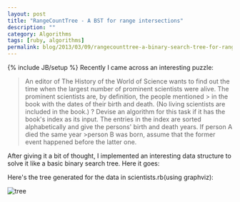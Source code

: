 ```yaml
---
layout: post
title: "RangeCountTree - A BST for range intersections"
description: ""
category: Algorithms 
tags: [ruby, algorithms]
permalink: blog/2013/03/09/rangecounttree-a-binary-search-tree-for-ranges
---
```

{% include JB/setup %}
Recently I came across an interesting puzzle:

> An editor of The History of the World of Science wants to find out the time when the largest number 
> of prominent scientists were alive. The prominent scientists are, by definition, the people mentioned > in the book with the dates of their birth and death. (No living scientists are included in the book.) ?
> Devise an algorithm for this task if it has the book's index as its input. The entries in the index are 
> sorted alphabetically and give the persons' birth and death years. If person A died the same year >person B was born, assume that the former event happened before the latter one.

After giving it a bit of thought, I implemented an interesting data structure to solve it like a basic binary search tree. Here it goes:

<script src="https://gist.github.com/shadabahmed/5123498.js"></script>

Here's the tree generated for the data in scientists.rb(using graphviz):

![tree](http://i.imgur.com/Ss7FYI0.png)
